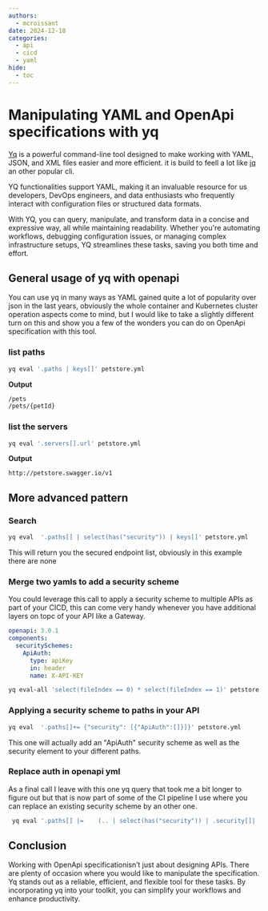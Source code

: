 ```yaml
---
authors: 
  - mcroissant
date: 2024-12-18
categories:
  - api
  - cicd
  - yaml
hide:
  - toc
---
```



# Manipulating YAML and OpenApi specifications with yq

[Yq](https://mikefarah.gitbook.io/yq) is a powerful command-line tool designed to make working with YAML, JSON, and XML files easier and more efficient. it is build to feell a lot like [jq](https://jqlang.github.io/jq/) an other popular cli.

YQ functionalities support YAML, making it an invaluable resource for us developers, DevOps engineers, and data enthusiasts who frequently interact with configuration files or structured data formats. 

With YQ, you can query, manipulate, and transform data in a concise and expressive way, all while maintaining readability. Whether you're automating workflows, debugging configuration issues, or managing complex infrastructure setups, YQ streamlines these tasks, saving you both time and effort. 


<!-- more -->

## General usage of yq with openapi

You can use yq in many ways as YAML gained quite a lot of popularity over json in the last years, obviously the whole container and Kubernetes cluster operation aspects come to mind, but I would like to take a slightly different turn on this and show you a few of the wonders you can do on OpenApi 
specification with this tool.


### list paths
```bash
yq eval '.paths | keys[]' petstore.yml
```


**Output**

```bash
/pets
/pets/{petId}
``` 

### list the servers

``` bash
yq eval '.servers[].url' petstore.yml
```

**Output**
```
http://petstore.swagger.io/v1
```


## More advanced pattern 

### Search 
```bash
yq eval  '.paths[] | select(has("security")) | keys[]' petstore.yml
```

This will return you the secured endpoint list, obviously in this example there are none

### Merge two yamls to add a security scheme

You could leverage this call to apply a security scheme to multiple APIs as part of your CICD, this can come very handy whenever you have additional layers on topc of your API like a Gateway.

```yaml title="security_scheme.yml"
openapi: 3.0.1
components:
  securitySchemes:
    ApiAuth:
      type: apiKey
      in: header
      name: X-API-KEY
```

```bash
yq eval-all 'select(fileIndex == 0) * select(fileIndex == 1)' petstore.yml security_scheme.yml
```


### Applying a security scheme to paths in your API 

```bash
yq eval  '.paths[]+= {"security": [{"ApiAuth":[]}]}' petstore.yml
```

This one will actually add an "ApiAuth" security scheme as well as the security element to your different paths.


### Replace auth in openapi yml

As a final call I leave with this one yq query that took me a bit longer to figure out but that is now part of some of the CI pipeline I use where you can replace an existing security scheme by an other one.

```bash
 yq eval '.paths[] |=    (.. | select(has("security")) | .security[]| .basicAuth |key) = "apiAuth" ' availability.yml
```


## Conclusion

Working with OpenApi specificationisn’t just about designing APIs. There are plenty of occasion where you would like to manipulate the specification. Yq stands out as a reliable, efficient, and flexible tool for these tasks. By incorporating yq into your toolkit, you can simplify your workflows and enhance productivity. 

